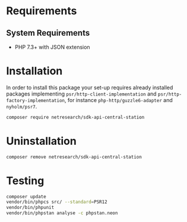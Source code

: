 # Requirements

## System Requirements
- PHP 7.3+ with JSON extension


# Installation
In order to install this package your set-up requires already installed packages implementing
`psr/http-client-implementation` and `psr/http-factory-implementation`, for instance `php-http/guzzle6-adapter`
and `nyholm/psr7`.

```bash
composer require netresearch/sdk-api-central-station
```


# Uninstallation
```bash
composer remove netresearch/sdk-api-central-station
```


# Testing
```bash
composer update
vendor/bin/phpcs src/ --standard=PSR12
vendor/bin/phpunit
vendor/bin/phpstan analyse -c phpstan.neon
```
